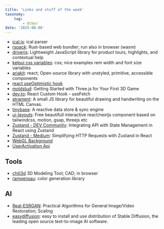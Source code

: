 ```yaml
---
title: 'Links and stuff of the week'
taxonomy:
    tag:
        - Other
date: '2025-08-08'
---
```


- [ical.js](https://github.com/kewisch/ical.js): ical parser
- [rspack](https://rspack.rs/blog/announcing-1-4): Rust-based web bundler; run also in browser (wasm)
- [driverjs](https://driverjs.com/): Lightweight JavaScript library for product tours, highlights, and contextual help
- [kelpui css variables](https://kelpui.com/docs/customizing/css-variables/): css; nice examples rem width and font size variables
- [ariakit](https://ariakit.org/): react; Open-source library with unstyled, primitive, accessible components
- [react useOptimistic hook](https://react.dev/reference/react/useOptimistic)
- [moldstud](https://moldstud.com/articles/p-create-a-simple-3d-game-with-threejs-step-by-step): Getting Started with Three.js for Your First 3D Game
- [dev.to](https://dev.to/techcheck/custom-react-hook-usefetch-eid): React Custom Hook - useFetch
- [atrament](https://github.com/jakubfiala/atrament): A small JS library for beautiful drawing and handwriting on the HTML Canvas.
- [tinybase](https://github.com/tinyplex/tinybase): A reactive data store & sync engine
- [ui-layouts](https://www.ui-layouts.com/): Free beautifull interactive react/nextjs component based on tailwindcss, motion, gsap, threejs etc
- [Zustand - DEV Community](https://dev.to/geraldhamiltonwicks/integrating-api-with-state-management-in-react-using-zustand-4mje): Integrating API with State Management in React using Zustand
- [Zustand - Medium](https://medium.com/@maraim/simplifying-http-requests-with-zustand-in-react-46df826ced47): Simplifying HTTP Requests with Zustand in React
- [WebGL Background](https://tympanus.net/codrops/2025/07/30/interactive-webgl-backgrounds-a-quick-guide-to-bayer-dithering/)
- [UserActivation Api](https://developer.mozilla.org/en-US/docs/Web/API/UserActivation)

## Tools

- [chili3d](https://chili3d.com/) 3D Modeling Tool; CAD; in browser
- [rampensau](https://meodai.github.io/rampensau/): color generation library

## AI

- [Real-ESRGAN](https://github.com/xinntao/Real-ESRGAN): Practical Algorithms for General Image/Video Restoration; Scaling
- [easydiffusion](https://easydiffusion.github.io/): easy to install and use distribution of Stable Diffusion, the leading open source text-to-image AI software.


